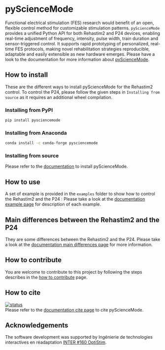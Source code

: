 # pyScienceMode
Functional electrical stimulation (FES) research would benefit of an open, flexible control method for customizable
stimulation patterns. `pyScienceMode` provides a unified Python API for both Rehastim2 and P24 devices, enabling real-time
adjustment of frequency, intensity, pulse width, train duration and sensor-triggered control. It supports rapid
prototyping of personalized, real-time FES protocols, making novel rehabilitation strategies reproducible, adaptable and
easily extensible as new hardware emerges. Please have a look to the documentation for more information about
[pyScienceMode](https://pysciencemode.readthedocs.io/en/latest/index.html).

## How to install
These are the different ways to install pyScienceMode for the Rehastim2 control.
To control the P24, please follow the given steps in `Installing from source` as it requires an additional wheel compilation.

### Installing from PyPI
```bash
pip install pysciencemode
```

### Installing from Anaconda
```bash
conda install -c conda-forge pysciencemode
```

### Installing from source
Please refer to the [documentation](https://pysciencemode.readthedocs.io/en/latest/install.html) to install pyScienceMode. 

## How to use
A set of example is provided in the `examples` folder to show how to control the Rehastim2 and the P24 :
Please take a look at the [documentation example page](https://pysciencemode.readthedocs.io/en/latest/examples.html) for description of each example.

## Main differences between the Rehastim2 and the P24
They are some differences between the Rehastim2 and the P24.
Please take a look at the [documentation main differences page](https://pysciencemode.readthedocs.io/en/latest/main_differences.html) for more information.

## How to contribute
You are welcome to contribute to this project by following the steps describes in the 
[how to contribute](https://pysciencemode.readthedocs.io/en/latest/contributing.html) page.

## How to cite
[![status](https://joss.theoj.org/papers/39ed869b636795151756cc57c7e625ad/status.svg)](https://joss.theoj.org/papers/39ed869b636795151756cc57c7e625ad)</br>
Please refer to the [documentation cite page](https://pysciencemode.readthedocs.io/en/latest/cite.html) to cite pyScienceMode.

## Acknowledgements
The software development was supported by Ingénierie de technologies interactives en réadaptation [INTER #160 OptiStim](https://regroupementinter.com/fr/mandat/160-optistim/).
